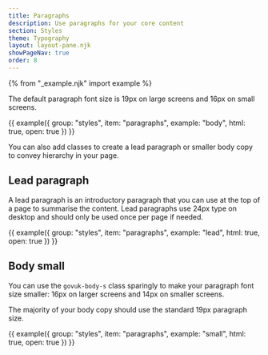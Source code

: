 ```yaml
---
title: Paragraphs
description: Use paragraphs for your core content
section: Styles
theme: Typography
layout: layout-pane.njk
showPageNav: true
order: 8
---
```


{% from "_example.njk" import example %}

The default paragraph font size is 19px on large screens and 16px on small screens.

{{ example({ group: "styles", item: "paragraphs", example: "body", html: true, open: true }) }}

You can also add classes to create a lead paragraph or smaller body copy to convey hierarchy in your page.

## Lead paragraph

A lead paragraph is an introductory paragraph that you can use at the top of a page to summarise the content. Lead paragraphs use 24px type on desktop and should only be used once per page if needed.

{{ example({ group: "styles", item: "paragraphs", example: "lead", html: true, open: true }) }}

## Body small

You can use the `govuk-body-s` class sparingly to make your paragraph font size smaller: 16px on larger screens and 14px on smaller screens.

The majority of your body copy should use the standard 19px paragraph size.

{{ example({ group: "styles", item: "paragraphs", example: "small", html: true, open: true }) }}